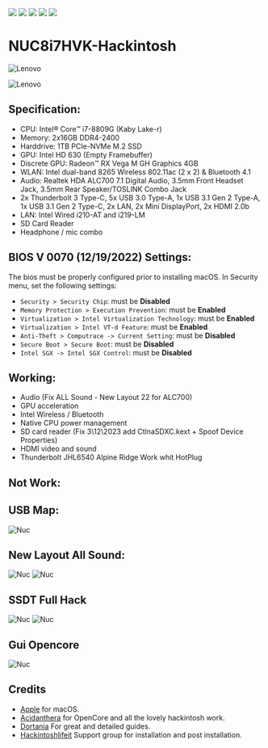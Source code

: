 [![](https://img.shields.io/badge/Gitter%20Ice%20Lake-Chat-informational?style=flat&logo=gitter&logoColor=white&color=ed1965)](https://gitter.im/ICE-LAKE-HACKINTOSH-DEVELOPMENT/community)
[![](https://img.shields.io/badge/EFI-Release-informational?style=flat&logo=apple&logoColor=white&color=9debeb)](https://github.com/Baio1977/EFI-Varie-Hackintosh)
[![](https://img.shields.io/badge/Telegram-HackintoshLifeIT-informational?style=flat&logo=telegram&logoColor=white&color=5fb659)](https://t.me/HackintoshLife_it)
[![](https://img.shields.io/badge/Facebook-HackintoshLifeIT-informational?style=flat&logo=facebook&logoColor=white&color=3a4dc9)](https://www.facebook.com/hackintoshlife/)
[![](https://img.shields.io/badge/Instagram-HackintoshLifeIT-informational?style=flat&logo=instagram&logoColor=white&color=8a178a)](https://www.instagram.com/hackintoshlife.it_official/)

# NUC8i7HVK-Hackintosh

![Lenovo](./Screenshot/1.jpg)

![Lenovo](./Screenshot/2.jpg)
 
## Specification:

- CPU: Intel® Core™ i7-8809G (Kaby Lake-r)
- Memory: 2x16GB DDR4-2400
- Harddrive: 1TB PCIe-NVMe M.2 SSD
- GPU: Intel HD 630 (Empty Framebuffer)
- Discrete GPU: Radeon™ RX Vega M GH Graphics 4GB
- WLAN: Intel dual-band 8265 Wireless 802.11ac (2 x 2) & Bluetooth 4.1
- Audio: Realtek HDA ALC700 7.1 Digital Audio, 3.5mm Front Headset Jack, 3.5mm Rear Speaker/TOSLINK Combo Jack
- 2x Thunderbolt 3 Type-C, 5x USB 3.0 Type-A, 1x USB 3.1 Gen 2 Type-A, 1x USB 3.1 Gen 2 Type-C, 2x LAN, 2x Mini DisplayPort, 2x HDMI 2.0b
- LAN: Intel Wired i210-AT and i219-LM
- SD Card Reader
- Headphone / mic combo 

## BIOS V 0070 (12/19/2022) Settings:

The bios must be properly configured prior to installing macOS.
In Security menu, set the following settings:

-  `Security > Security Chip`: must be **Disabled**
-  `Memory Protection > Execution Prevention`: must be **Enabled**
-  `Virtualization > Intel Virtualization Technology`: must be **Enabled**
-  `Virtualization > Intel VT-d Feature`: must be **Enabled**
-  `Anti-Theft > Computrace -> Current Setting`: must be **Disabled**
-  `Secure Boot > Secure Boot`: must be **Disabled**
-  `Intel SGX -> Intel SGX Control`: must be **Disabled**
    
## Working:

 - Audio (Fix ALL Sound - New Layout 22 for ALC700)
 - GPU acceleration
 - Intel Wireless / Bluetooth
 - Native CPU power management
 - SD card reader (Fix 3\12\2023 add CtlnaSDXC.kext + Spoof Device Properties)
 - HDMI video and sound 
 - Thunderbolt JHL6540 Alpine Ridge Work whit HotPlug 
   
## Not Work:
 
## USB Map:

![Nuc](./Screenshot/3.png)

## New Layout All Sound:

![Nuc](./Screenshot/7.png)
![Nuc](./Screenshot/8.png)

## SSDT Full Hack

![Nuc](./Screenshot/4.png)
![Nuc](./Screenshot/5.png)

## Gui Opencore

![Nuc](./Screenshot/6.png)


## Credits

- [Apple](https://apple.com) for macOS.
- [Acidanthera](https://github.com/acidanthera) for OpenCore and all the lovely hackintosh work.
- [Dortania](https://dortania.github.io/OpenCore-Install-Guide/config-laptop.plist/icelake.html) For great and detailed guides.
- [Hackintoshlifeit](https://github.com/Hackintoshlifeit) Support group for installation and post installation.
